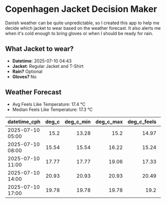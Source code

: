 
# Copenhagen Jacket Decision Maker

Danish weather can be quite unpredictable, so I created this app to help me decide which jacket to wear based on the weather forecast. 
It also alerts me when it's cold enough to bring gloves or when I should be ready for rain.

## What Jacket to wear?

- **Datetime**: 2025-07-10 04:43
- **Jacket**: Regular Jacket and T-Shirt
- **Rain?** Optional
- **Gloves?** No

## Weather Forecast
- Avg Feels Like Temperature: 17.4 °C
- Median Feels Like Temperature: 17.3 °C

| datetime_cph     |   deg_c |   deg_c_min |   deg_c_max |   deg_c_feels | weather   | wind   | rain   |
|:-----------------|--------:|------------:|------------:|--------------:|:----------|:-------|:-------|
| 2025-07-10 05:00 |   15.2  |       13.28 |       15.2  |         14.97 | Clouds    | Low    | None   |
| 2025-07-10 08:00 |   15.54 |       15.54 |       16.22 |         15.24 | Clouds    | Low    | None   |
| 2025-07-10 11:00 |   17.77 |       17.77 |       19.06 |         17.33 | Clouds    | Low    | None   |
| 2025-07-10 14:00 |   20.93 |       20.93 |       20.93 |         20.49 | Rain      | Low    | Low    |
| 2025-07-10 17:00 |   19.78 |       19.78 |       19.78 |         19.2  | Clouds    | Low    | None   |
        